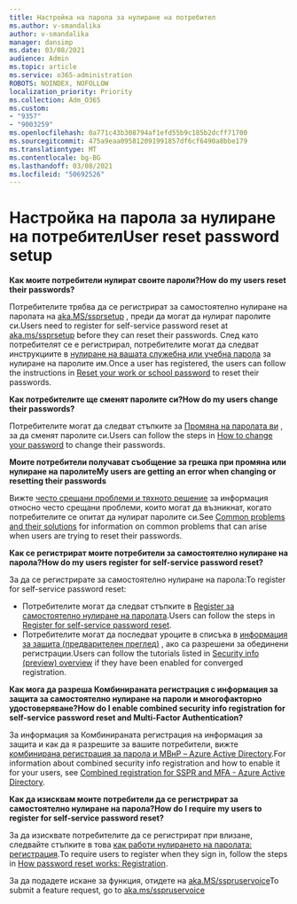 ```yaml
---
title: Настройка на парола за нулиране на потребител
ms.author: v-smandalika
author: v-smandalika
manager: dansimp
ms.date: 03/08/2021
audience: Admin
ms.topic: article
ms.service: o365-administration
ROBOTS: NOINDEX, NOFOLLOW
localization_priority: Priority
ms.collection: Adm_O365
ms.custom:
- "9357"
- "9003259"
ms.openlocfilehash: 0a771c43b308794af1efd55b9c185b2dcff71700
ms.sourcegitcommit: 475a9eaa095812091991857df6cf6490a8bbe179
ms.translationtype: MT
ms.contentlocale: bg-BG
ms.lasthandoff: 03/08/2021
ms.locfileid: "50692526"
---
```

# <a name="user-reset-password-setup"></a><span data-ttu-id="8a596-102">Настройка на парола за нулиране на потребител</span><span class="sxs-lookup"><span data-stu-id="8a596-102">User reset password setup</span></span>

<span data-ttu-id="8a596-103">**Как моите потребители нулират своите пароли?**</span><span class="sxs-lookup"><span data-stu-id="8a596-103">**How do my users reset their passwords?**</span></span>

<span data-ttu-id="8a596-104">Потребителите трябва да се регистрират за самостоятелно нулиране на паролата на [aka.MS/ssprsetup](https://mysignins.microsoft.com/security-info) , преди да могат да нулират паролите си.</span><span class="sxs-lookup"><span data-stu-id="8a596-104">Users need to register for self-service password reset at [aka.ms/ssprsetup](https://mysignins.microsoft.com/security-info) before they can reset their passwords.</span></span> <span data-ttu-id="8a596-105">След като потребителят се е регистрирал, потребителите могат да следват инструкциите в [нулиране на вашата служебна или учебна парола](https://docs.microsoft.com/azure/active-directory/user-help/active-directory-passwords-update-your-own-password) за нулиране на паролите им.</span><span class="sxs-lookup"><span data-stu-id="8a596-105">Once a user has registered, the users can follow the instructions in [Reset your work or school password](https://docs.microsoft.com/azure/active-directory/user-help/active-directory-passwords-update-your-own-password) to reset their passwords.</span></span>

<span data-ttu-id="8a596-106">**Как потребителите ще сменят паролите си?**</span><span class="sxs-lookup"><span data-stu-id="8a596-106">**How do my users change their passwords?**</span></span>

<span data-ttu-id="8a596-107">Потребителите могат да следват стъпките за [Промяна на паролата ви](https://docs.microsoft.com/azure/active-directory/user-help/active-directory-passwords-update-your-own-password) , за да сменят паролите си.</span><span class="sxs-lookup"><span data-stu-id="8a596-107">Users can follow the steps in [How to change your password](https://docs.microsoft.com/azure/active-directory/user-help/active-directory-passwords-update-your-own-password) to change their passwords.</span></span>

<span data-ttu-id="8a596-108">**Моите потребители получават съобщение за грешка при промяна или нулиране на паролите**</span><span class="sxs-lookup"><span data-stu-id="8a596-108">**My users are getting an error when changing or resetting their passwords**</span></span>

<span data-ttu-id="8a596-109">Вижте [често срещани проблеми и тяхното решение](https://docs.microsoft.com/azure/active-directory/user-help/active-directory-passwords-update-your-own-password) за информация относно често срещани проблеми, които могат да възникнат, когато потребителите се опитат да нулират паролите си.</span><span class="sxs-lookup"><span data-stu-id="8a596-109">See [Common problems and their solutions](https://docs.microsoft.com/azure/active-directory/user-help/active-directory-passwords-update-your-own-password) for information on common problems that can arise when users are trying to reset their passwords.</span></span>

<span data-ttu-id="8a596-110">**Как се регистрират моите потребители за самостоятелно нулиране на парола?**</span><span class="sxs-lookup"><span data-stu-id="8a596-110">**How do my users register for self-service password reset?**</span></span>

<span data-ttu-id="8a596-111">За да се регистрирате за самостоятелно нулиране на парола:</span><span class="sxs-lookup"><span data-stu-id="8a596-111">To register for self-service password reset:</span></span>

- <span data-ttu-id="8a596-112">Потребителите могат да следват стъпките в [Register за самостоятелно нулиране на паролата](https://docs.microsoft.com/azure/active-directory/user-help/active-directory-passwords-reset-register).</span><span class="sxs-lookup"><span data-stu-id="8a596-112">Users can follow the steps in [Register for self-service password reset](https://docs.microsoft.com/azure/active-directory/user-help/active-directory-passwords-reset-register).</span></span>
- <span data-ttu-id="8a596-113">Потребителите могат да последват уроците в списъка в [информация за защита (предварителен преглед)](https://docs.microsoft.com/azure/active-directory/user-help/security-info-setup-signin) , ако са разрешени за обединени регистрации.</span><span class="sxs-lookup"><span data-stu-id="8a596-113">Users can follow the tutorials listed in [Security info (preview) overview](https://docs.microsoft.com/azure/active-directory/user-help/security-info-setup-signin) if they have been enabled for converged registration.</span></span>

<span data-ttu-id="8a596-114">**Как мога да разреша Комбинираната регистрация с информация за защита за самостоятелно нулиране на пароли и многофакторно удостоверяване?**</span><span class="sxs-lookup"><span data-stu-id="8a596-114">**How do I enable combined security info registration for self-service password reset and Multi-Factor Authentication?**</span></span>

<span data-ttu-id="8a596-115">За информация за Комбинираната регистрация на информация за защита и как да я разрешите за вашите потребители, вижте [комбинирана регистрация за парола и МВнР – Azure Active Directory](https://docs.microsoft.com/azure/active-directory/authentication/concept-registration-mfa-sspr-combined).</span><span class="sxs-lookup"><span data-stu-id="8a596-115">For information about combined security info registration and how to enable it for your users, see [Combined registration for SSPR and MFA - Azure Active Directory](https://docs.microsoft.com/azure/active-directory/authentication/concept-registration-mfa-sspr-combined).</span></span>

<span data-ttu-id="8a596-116">**Как да изисквам моите потребители да се регистрират за самостоятелно нулиране на парола?**</span><span class="sxs-lookup"><span data-stu-id="8a596-116">**How do I require my users to register for self-service password reset?**</span></span>

<span data-ttu-id="8a596-117">За да изисквате потребителите да се регистрират при влизане, следвайте стъпките в това [как работи нулирането на паролата: регистрация](https://docs.microsoft.com/azure/active-directory/authentication/concept-sspr-howitworks).</span><span class="sxs-lookup"><span data-stu-id="8a596-117">To require users to register when they sign in, follow the steps in [How password reset works: Registration](https://docs.microsoft.com/azure/active-directory/authentication/concept-sspr-howitworks).</span></span>

<span data-ttu-id="8a596-118">За да подадете искане за функция, отидете на [aka.MS/sspruservoice](https://feedback.azure.com/forums/169401-azure-active-directory/category/166251-self-service-password-reset)</span><span class="sxs-lookup"><span data-stu-id="8a596-118">To submit a feature request, go to [aka.ms/sspruservoice](https://feedback.azure.com/forums/169401-azure-active-directory/category/166251-self-service-password-reset)</span></span>



 












